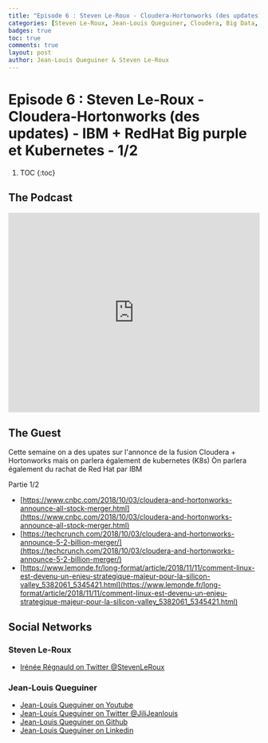 ```yaml
---
title: "Episode 6 : Steven Le-Roux - Cloudera-Hortonworks (des updates) - IBM + RedHat Big purple et Kubernetes - 1/2"
categories: [Steven Le-Roux, Jean-Louis Queguiner, Cloudera, Big Data, Hadoop, Hortonworks, IBM, RedHat]
badges: true
toc: true
comments: true
layout: post
author: Jean-Louis Queguiner & Steven Le-Roux
---
```

# Episode 6 : Steven Le-Roux - Cloudera-Hortonworks (des updates) - IBM + RedHat Big purple et Kubernetes - 1/2 

1. TOC
{:toc}

## The Podcast

<iframe src="https://widget.spreaker.com/player?episode_id=16278279&theme=light&autoplay=false&playlist=false&cover_image_url=https%3A%2F%2Fd3wo5wojvuv7l.cloudfront.net%2Fimages.spreaker.com%2Foriginal%2F7a3995c37bb49670550a292596744393.jpg" width="100%" height="400px" frameborder="0"></iframe>

## The Guest
Cette semaine on a des upates sur l'annonce de la fusion Cloudera + Hortonworks mais on parlera également de kubernetes (K8s)
Òn parlera également du rachat de Red Hat par IBM

Partie 1/2
- [https://www.cnbc.com/2018/10/03/cloudera-and-hortonworks-announce-all-stock-merger.html](https://www.cnbc.com/2018/10/03/cloudera-and-hortonworks-announce-all-stock-merger.html)
- [https://techcrunch.com/2018/10/03/cloudera-and-hortonworks-announce-5-2-billion-merger/](https://techcrunch.com/2018/10/03/cloudera-and-hortonworks-announce-5-2-billion-merger/)
- [https://www.lemonde.fr/long-format/article/2018/11/11/comment-linux-est-devenu-un-enjeu-strategique-majeur-pour-la-silicon-valley_5382061_5345421.html](https://www.lemonde.fr/long-format/article/2018/11/11/comment-linux-est-devenu-un-enjeu-strategique-majeur-pour-la-silicon-valley_5382061_5345421.html)

## Social Networks

### Steven Le-Roux
- [Irénée Régnauld on Twitter @StevenLeRoux](https://twitter.com/StevenLeRoux)

### Jean-Louis Queguiner
- [Jean-Louis Queguiner on Youtube](https://www.youtube.com/channel/UCVso5UVvQeGAuwbksmA95iA)
- [Jean-Louis Queguiner on Twitter @JiliJeanlouis](https://twitter.com/JiliJeanlouis)
- [Jean-Louis Queguiner on Github](https://github.com/jqueguiner)
- [Jean-Louis Queguiner on Linkedin](https://fr.linkedin.com/in/jlqueguiner)
